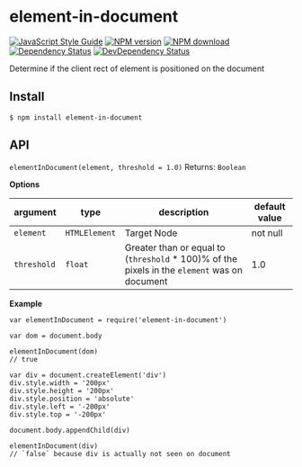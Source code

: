 # element-in-document

[![JavaScript Style Guide][js-standard-image]][js-standard-url]
[![NPM version][npm-image]][npm-url]
[![NPM download][npm-download]][npm-url]
[![Dependency Status][depstat-image]][depstat-url]
[![DevDependency Status][depstat-dev-image]][depstat-dev-url]

Determine if the client rect of element is positioned on the document

## Install
```
$ npm install element-in-document
```

## API
`elementInDocument(element, threshold = 1.0)`
Returns: `Boolean`

**Options**

|argument|type    |description|default value|
|--------|--------|-----------|-------------|
|`element`|`HTMLElement`| Target Node | not null |
|`threshold`|`float`|  Greater than or equal to (`threshold` * 100)% of the pixels in the `element` was on document | 1.0|

**Example**

```
var elementInDocument = require('element-in-document')

var dom = document.body

elementInDocument(dom)
// true

var div = document.createElement('div')
div.style.width = '200px'
div.style.height = '200px'
div.style.position = 'absolute'
div.style.left = '-200px'
div.style.top = '-200px'

document.body.appendChild(div)

elementInDocument(div)
// `false` because div is actually not seen on document
```


[js-standard-url]: http://standardjs.com/
[js-standard-image]: https://img.shields.io/badge/code%20style-standard-brightgreen.svg

[npm-url]: https://npmjs.org/package/element-in-document
[npm-image]: https://img.shields.io/npm/v/element-in-document.svg?style=flat-square
[npm-download]: https://img.shields.io/npm/dm/element-in-document.svg?style=flat-square

[depstat-url]: https://david-dm.org/kyungw00k/element-in-document
[depstat-image]: https://david-dm.org/kyungw00k/element-in-document.svg?style=flat-square

[depstat-dev-url]: https://david-dm.org/kyungw00k/element-in-document#info=devDependencies
[depstat-dev-image]: https://david-dm.org/kyungw00k/element-in-document/dev-status.svg?style=flat-square
